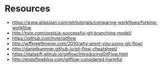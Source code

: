 Resources
==========

* https://www.atlassian.com/git/tutorials/comparing-workflows/forking-workflow
* http://nvie.com/posts/a-successful-git-branching-model/
* https://github.com/nvie/gitflow
* http://jeffkreeftmeijer.com/2010/why-arent-you-using-git-flow/
* http://danielkummer.github.io/git-flow-cheatsheet/
* https://datasift.github.io/gitflow/IntroducingGitFlow.html
* http://endoflineblog.com/gitflow-considered-harmful
